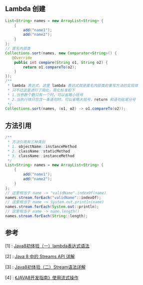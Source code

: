 ## Lambda 创建

```java
List<String> names = new ArrayList<String> {
    {
        add("name1");
        add("name2");
    }
};
// 匿名内部类
Collections.sort(names, new Comparator<String>() {
   @Override
    public int compare(String o1, String o2) {
        return o1.compareTo(o2);
    }
});
/**
 * lambda 表达式，这里 lambda 表达式就是匿名内部类的重写方法的实现体
 * 只不过这里进行了简化，简化标准如下
 * 1.当参数个数只有一个时，可以省略小括号
 * 2.当执行体只包含一条语句时，可以省略大括号，return 和语句结尾分号
 */
Collections.sort(names, (o1, o2) -> o1.compareTo(o2));

```

## 方法引用

```java
/**
 * 方法引用有三种类别
 * 1. objectName::instanceMethod
 * 2. className::staticMethod
 * 3. className::instanceMethod
 */
List<String> names = new ArrayList<String> {
    {
        add("name1");
        add("name2");
    }
};
// 这里相当于 name -> "validName".indexOf(name)
names.stream.forEach("validName"::indexOf);
// 这里相当于 name -> System.out.println(name)
names.stream.forEach(System.out::println);
// 这里相当于 name -> name.length()
names.stream.forEach(String::length);
```



## 参考

[1] : [Java8初体验（一）lambda表达式语法](<http://ifeve.com/lambda/>)

[2] : [Java 8 中的 Streams API 详解](<https://www.ibm.com/developerworks/cn/java/j-lo-java8streamapi/index.html>)

[3] : [Java8初体验（二）Stream语法详解](<http://ifeve.com/stream/>)

[4] : [《JAVA8开发指南》使用流式操作](<http://ifeve.com/java8-adopting-streams/>)
